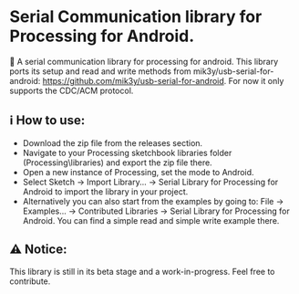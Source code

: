 # Serial Communication library for Processing for Android.

📱 A serial communication library for processing for android. This library ports its setup and read and write methods from mik3y/usb-serial-for-android: https://github.com/mik3y/usb-serial-for-android. For now it only supports the CDC/ACM protocol.

## ℹ️ How to use:

- Download the zip file from the releases section.
- Navigate to your Processing sketchbook libraries folder (Processing\libraries) and export the zip file there.
- Open a new instance of Processing, set the mode to Android.
- Select Sketch -> Import Library... -> Serial Library for Processing for Android to import the library in your project.
- Alternatively you can also start from the examples by going to: File -> Examples... -> Contributed Libraries -> Serial Library for Processing for Android. You can find a simple read and simple write example there.

## ⚠️ Notice:

This library is still in its beta stage and a work-in-progress. Feel free to contribute.
